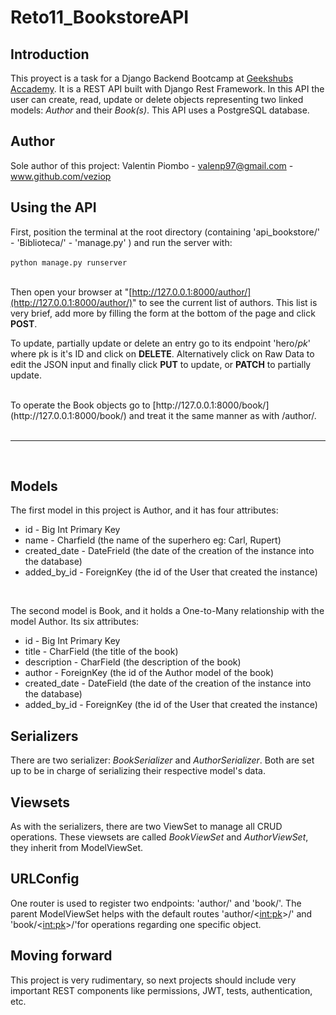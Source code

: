 # Reto11_BookstoreAPI

## Introduction
This proyect is a task for a Django Backend Bootcamp at [Geekshubs Accademy](https://geekshubsacademy.com). 
It is a REST API built with Django Rest Framework. 
In this API the user can create, read, update or delete objects representing two linked models: _Author_ and their _Book(s)_.
This API uses a PostgreSQL database.

## Author
Sole author of this project: Valentin Piombo - valenp97@gmail.com - www.github.com/veziop

## Using the API
First, position the terminal at the root directory (containing 'api_bookstore/' - 'Biblioteca/' - 'manage.py' ) and run the server with: <br><br>
```python manage.py runserver```

<br>Then open your browser at "[http://127.0.0.1:8000/author/](http://127.0.0.1:8000/author/)" to see the current list of authors. 
This list is very brief, add more by filling the form at the bottom of the page and click **POST**.

To update, partially update or delete an entry go to its endpoint 'hero/_pk_' where pk is it's ID and click on **DELETE**. Alternatively click on 
Raw Data to edit the JSON input and finally click **PUT** to update, or **PATCH** to partially update.

<br>
To operate the Book objects go to [http://127.0.0.1:8000/book/](http://127.0.0.1:8000/book/) and treat it
the same manner as with /author/.


<br>
<br>

------------------------------
<br>

## Models
The first model in this project is Author, and it has four attributes:
* id - Big Int Primary Key
* name - Charfield (the name of the superhero eg: Carl, Rupert)
* created_date - DateFrield (the date of the creation of the instance into the database)
* added_by_id - ForeignKey (the id of the User that created the instance)

<br>

The second model is Book, and it holds a One-to-Many relationship with the model Author. Its six attributes:
* id - Big Int Primary Key
* title - CharField (the title of the book)
* description - CharField (the description of the book)
* author - ForeignKey (the id of the Author model of the book)
* created_date - DateField (the date of the creation of the instance into the database)
* added_by_id - ForeignKey (the id of the User that created the instance)


## Serializers
There are two serializer: _BookSerializer_ and _AuthorSerializer_. Both are set up to be in charge of serializing their respective model's data.

## Viewsets
As with the serializers, there are two  ViewSet to manage all CRUD operations. These viewsets are called _BookViewSet_ and _AuthorViewSet_, they inherit from ModelViewSet.

## URLConfig
One router is used to register two endpoints: 'author/' and 'book/'. The parent ModelViewSet helps with the default routes 'author/<<int:pk>>/' and 'book/<<int:pk>>/'for operations regarding
one specific object.

## Moving forward
This project is very rudimentary, so next projects should include very important REST components like permissions, JWT, tests, authentication, etc. 
